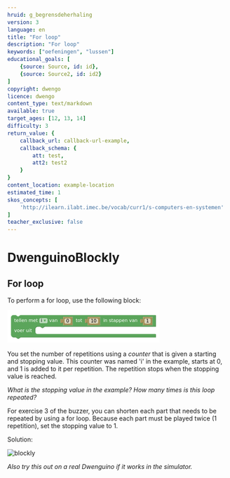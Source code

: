 ```yaml
---
hruid: g_begrensdeherhaling
version: 3
language: en
title: "For loop"
description: "For loop"
keywords: ["oefeningen", "lussen"]
educational_goals: [
    {source: Source, id: id}, 
    {source: Source2, id: id2}
]
copyright: dwengo
licence: dwengo
content_type: text/markdown
available: true
target_ages: [12, 13, 14]
difficulty: 3
return_value: {
    callback_url: callback-url-example,
    callback_schema: {
        att: test,
        att2: test2
    }
}
content_location: example-location
estimated_time: 1
skos_concepts: [
    'http://ilearn.ilabt.imec.be/vocab/curr1/s-computers-en-systemen'
]
teacher_exclusive: false
---
```

# DwenguinoBlockly
## For loop

To perform a for loop, use the following block:

![](embed/begrensdeherhaling.png "For loop")

You set the number of repetitions using a *counter* that is given a starting and stopping value. This counter was named 'i' in the example, starts at 0, and 1 is added to it per repetition. The repetition stops when the stopping value is reached.

*What is the stopping value in the example? How many times is this loop repeated?*

For exercise 3 of the buzzer, you can shorten each part that needs to be repeated by using a for loop. Because each part must be played twice (1 repetition), set the stopping value to 1.

Solution:

![blockly](@learning-object/begrensdeherhaling_m/en/3)

*Also try this out on a real Dwenguino if it works in the simulator.*